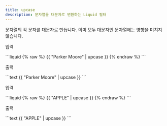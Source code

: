 ```yaml
---
title: upcase
description: 문자열을 대문자로 변환하는 Liquid 필터
---
```


문자열의 각 문자를 대문자로 만듭니다. 이미 모두 대문자인 문자열에는 영향을 미치지 않습니다.

<p class="code-label">입력</p>
```liquid
{% raw %}
{{ "Parker Moore" | upcase }}
{% endraw %}
```

<p class="code-label">출력</p>
```text
{{ "Parker Moore" | upcase }}
```

<p class="code-label">입력</p>
```liquid
{% raw %}
{{ "APPLE" | upcase }}
{% endraw %}
```

<p class="code-label">출력</p>
```text
{{ "APPLE" | upcase }}
```
